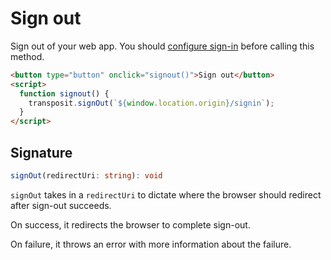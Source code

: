 # Sign out

Sign out of your web app. You should [configure sign-in](https://www.transposit.com/docs/building/js-sdk/) before calling this method.

```html
<button type="button" onclick="signout()">Sign out</button>
<script>
  function signout() {
    transposit.signOut(`${window.location.origin}/signin`);
  }
</script>
```

## Signature

```typescript
signOut(redirectUri: string): void
```

`signOut` takes in a `redirectUri` to dictate where the browser should redirect after sign-out succeeds.

On success, it redirects the browser to complete sign-out.

On failure, it throws an error with more information about the failure.